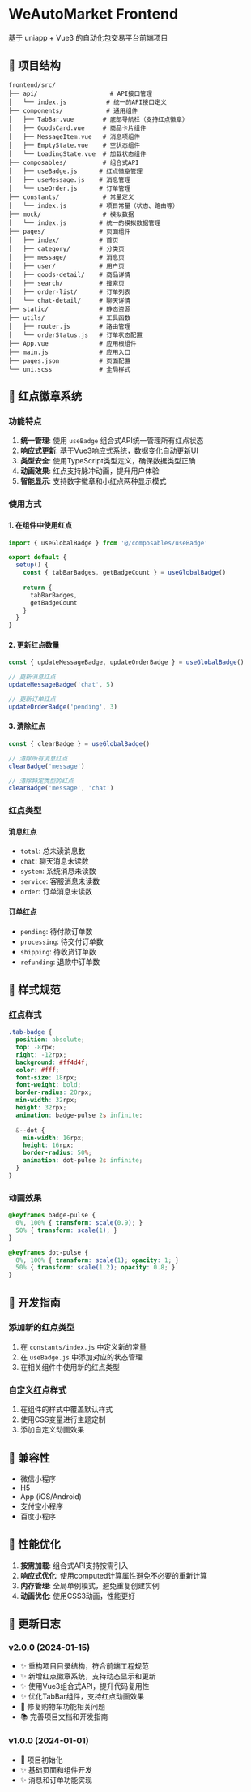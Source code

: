 # WeAutoMarket Frontend

基于 uniapp + Vue3 的自动化包交易平台前端项目

## 📁 项目结构

```
frontend/src/
├── api/                    # API接口管理
│   └── index.js           # 统一的API接口定义
├── components/            # 通用组件
│   ├── TabBar.vue        # 底部导航栏（支持红点徽章）
│   ├── GoodsCard.vue     # 商品卡片组件
│   ├── MessageItem.vue   # 消息项组件
│   ├── EmptyState.vue    # 空状态组件
│   └── LoadingState.vue  # 加载状态组件
├── composables/          # 组合式API
│   ├── useBadge.js      # 红点徽章管理
│   ├── useMessage.js    # 消息管理
│   └── useOrder.js      # 订单管理
├── constants/            # 常量定义
│   └── index.js         # 项目常量（状态、路由等）
├── mock/                 # 模拟数据
│   └── index.js         # 统一的模拟数据管理
├── pages/               # 页面组件
│   ├── index/           # 首页
│   ├── category/        # 分类页
│   ├── message/         # 消息页
│   ├── user/            # 用户页
│   ├── goods-detail/    # 商品详情
│   ├── search/          # 搜索页
│   ├── order-list/      # 订单列表
│   └── chat-detail/     # 聊天详情
├── static/              # 静态资源
├── utils/               # 工具函数
│   ├── router.js        # 路由管理
│   └── orderStatus.js   # 订单状态配置
├── App.vue              # 应用根组件
├── main.js              # 应用入口
├── pages.json           # 页面配置
└── uni.scss             # 全局样式
```

## 🔴 红点徽章系统

### 功能特点

1. **统一管理**: 使用 `useBadge` 组合式API统一管理所有红点状态
2. **响应式更新**: 基于Vue3响应式系统，数据变化自动更新UI
3. **类型安全**: 使用TypeScript类型定义，确保数据类型正确
4. **动画效果**: 红点支持脉冲动画，提升用户体验
5. **智能显示**: 支持数字徽章和小红点两种显示模式

### 使用方式

#### 1. 在组件中使用红点

```javascript
import { useGlobalBadge } from '@/composables/useBadge'

export default {
  setup() {
    const { tabBarBadges, getBadgeCount } = useGlobalBadge()
    
    return {
      tabBarBadges,
      getBadgeCount
    }
  }
}
```

#### 2. 更新红点数量

```javascript
const { updateMessageBadge, updateOrderBadge } = useGlobalBadge()

// 更新消息红点
updateMessageBadge('chat', 5)

// 更新订单红点
updateOrderBadge('pending', 3)
```

#### 3. 清除红点

```javascript
const { clearBadge } = useGlobalBadge()

// 清除所有消息红点
clearBadge('message')

// 清除特定类型的红点
clearBadge('message', 'chat')
```

### 红点类型

#### 消息红点
- `total`: 总未读消息数
- `chat`: 聊天消息未读数
- `system`: 系统消息未读数
- `service`: 客服消息未读数
- `order`: 订单消息未读数

#### 订单红点
- `pending`: 待付款订单数
- `processing`: 待交付订单数
- `shipping`: 待收货订单数
- `refunding`: 退款中订单数

## 🎨 样式规范

### 红点样式

```scss
.tab-badge {
  position: absolute;
  top: -8rpx;
  right: -12rpx;
  background: #ff4d4f;
  color: #fff;
  font-size: 18rpx;
  font-weight: bold;
  border-radius: 20rpx;
  min-width: 32rpx;
  height: 32rpx;
  animation: badge-pulse 2s infinite;
  
  &--dot {
    min-width: 16rpx;
    height: 16rpx;
    border-radius: 50%;
    animation: dot-pulse 2s infinite;
  }
}
```

### 动画效果

```scss
@keyframes badge-pulse {
  0%, 100% { transform: scale(0.9); }
  50% { transform: scale(1); }
}

@keyframes dot-pulse {
  0%, 100% { transform: scale(1); opacity: 1; }
  50% { transform: scale(1.2); opacity: 0.8; }
}
```

## 🔧 开发指南

### 添加新的红点类型

1. 在 `constants/index.js` 中定义新的常量
2. 在 `useBadge.js` 中添加对应的状态管理
3. 在相关组件中使用新的红点类型

### 自定义红点样式

1. 在组件的样式中覆盖默认样式
2. 使用CSS变量进行主题定制
3. 添加自定义动画效果

## 📱 兼容性

- 微信小程序
- H5
- App (iOS/Android)
- 支付宝小程序
- 百度小程序

## 🚀 性能优化

1. **按需加载**: 组合式API支持按需引入
2. **响应式优化**: 使用computed计算属性避免不必要的重新计算
3. **内存管理**: 全局单例模式，避免重复创建实例
4. **动画优化**: 使用CSS3动画，性能更好

## 📝 更新日志

### v2.0.0 (2024-01-15)
- ✨ 重构项目目录结构，符合前端工程规范
- ✨ 新增红点徽章系统，支持动态显示和更新
- ✨ 使用Vue3组合式API，提升代码复用性
- ✨ 优化TabBar组件，支持红点动画效果
- 🐛 修复购物车功能相关问题
- 📚 完善项目文档和开发指南

### v1.0.0 (2024-01-01)
- 🎉 项目初始化
- ✨ 基础页面和组件开发
- ✨ 消息和订单功能实现
